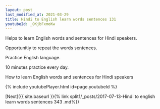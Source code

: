 ```yaml
---
layout: post
last_modified_at: 2021-03-29
title: Hindi to English learn words sentences 131 
youtubeId: _OKjbFxmoKw
---
```

 
 
Helps to learn English words and sentences for Hindi speakers.

Opportunitiy to repeat the words sentences. 

Practice English language. 
 
10 minutes practice every day. 
 
How to learn English words and sentences for Hindi speakers 
 
{% include youtubePlayer.html id=page.youtubeId %}
 
 
[Next]({{ site.baseurl }}{% link  split1/_posts/2017-07-13-Hindi to english learn words sentences 343 .md%})
 
